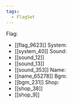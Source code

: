 ```yaml
---
tags:
  - FlagSet
---
```

Flag:
- [[flag_9623]]
System:
- [[system_40]]
Sound:
- [[sound_12]]
- [[sound_13]]
- [[sound_353]]
Name:
- [[name_65278]]
Bgm:
- [[bgm_231]]
Shop:
- [[shop_38]]
- [[shop_9]]
